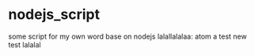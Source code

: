 # nodejs_script
some script for my own word base on nodejs
lalallalalaa:
atom
a test
new test
lalalal
